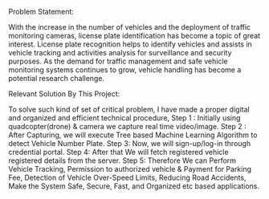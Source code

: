 Problem Statement:

With the increase in the number of vehicles and the deployment of traffic monitoring cameras, license plate identification has become a topic of great interest. License plate recognition helps to identify vehicles and assists in vehicle tracking and activities analysis for surveillance and security purposes. As the demand for traffic management and safe vehicle monitoring systems continues to grow, vehicle handling has become a potential research challenge. 


Relevant Solution By This Project: 

To solve such kind of set of critical problem, I have made a proper digital and organized and efficient technical procedure, 
Step 1 : Initially using quadcopter(drone) & camera we capture real time video/image.
Step 2 : After Capturing, we will execute Tree based Machine Learning Algorithm to detect Vehicle Number Plate.
Step 3: Now, we will sign-up/log-in through credential portal.
Step 4: After that We will fetch registered vehicle registered details from the server.
Step 5: Therefore We can Perform Vehicle Tracking, Permission to authorized vehicle & Payment for Parking Fee, Detection of Vehicle Over-Speed Limits, Reducing Road Accidents, Make the System Safe, Secure, Fast, and Organized etc based applications.
